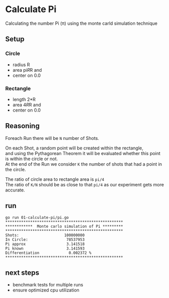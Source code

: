# Calculate Pi

Calculating the number Pi (π) using the monte carld simulation technique

## Setup

### Circle

- radius R
- area pi*R*R and
- center on 0.0

### Rectangle

- length 2*R
- area 4*R*R and
- center on 0.0

## Reasoning

Foreach Run there will be `N` number of Shots.

On each Shot, a random point will be created within the rectangle,  
and using the Pythagorean Theorem it will be evaluated whether this point is within the circle or not.  
At the end of the Run we consider `K` the number of shots that had a point in the circle.

The ratio of circle area to rectangle area is `pi/4`   
The ratio of `K/N` should be as close to that `pi/4` as our experiment gets more accurate.  

## run

```
go run 01-calculate-pi/pi.go
****************************************************
************  Monte carlo simulation of Pi *********
****************************************************
Shots:                    100000000
In Circle:                 78537953
Pi approx                  3.141518
Pi known                   3.141593
Differentiation             0.002372 %
****************************************************
```

## next steps

- benchmark tests for multiple runs
- ensure optimized cpu utilization
